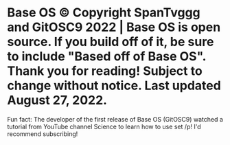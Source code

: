 # Base OS © Copyright SpanTvggg and GitOSC9 2022 | Base OS is open source. If you build off of it, be sure to include "Based off of Base OS". Thank you for reading! Subject to change without notice. Last updated August 27, 2022.

Fun fact: The developer of the first release of Base OS (GitOSC9) watched a tutorial from YouTube channel Science to learn how to use set /p! I'd recommend subscribing!
